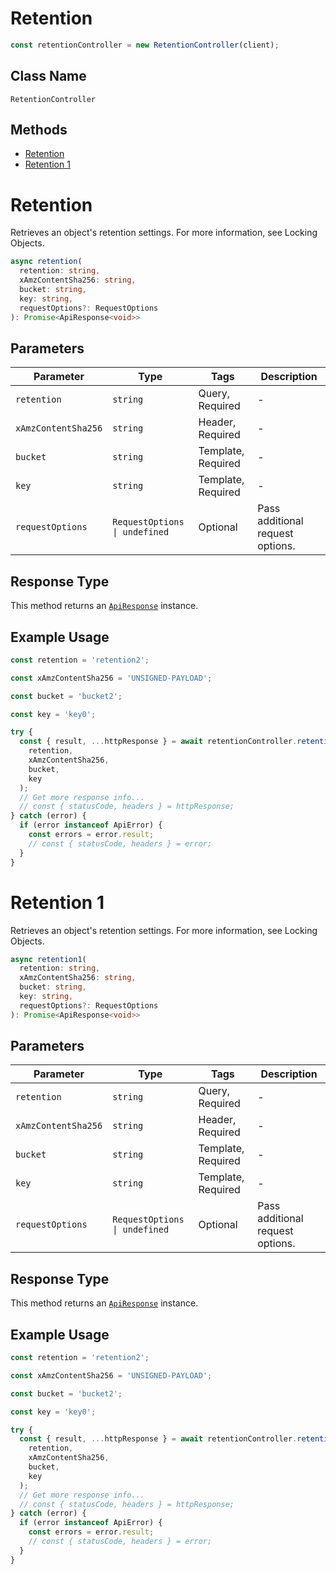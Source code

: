 # Retention

```ts
const retentionController = new RetentionController(client);
```

## Class Name

`RetentionController`

## Methods

* [Retention](../../doc/controllers/retention.md#retention)
* [Retention 1](../../doc/controllers/retention.md#retention-1)


# Retention

Retrieves an object's retention settings. For more information, see Locking Objects.

```ts
async retention(
  retention: string,
  xAmzContentSha256: string,
  bucket: string,
  key: string,
  requestOptions?: RequestOptions
): Promise<ApiResponse<void>>
```

## Parameters

| Parameter | Type | Tags | Description |
|  --- | --- | --- | --- |
| `retention` | `string` | Query, Required | - |
| `xAmzContentSha256` | `string` | Header, Required | - |
| `bucket` | `string` | Template, Required | - |
| `key` | `string` | Template, Required | - |
| `requestOptions` | `RequestOptions \| undefined` | Optional | Pass additional request options. |

## Response Type

This method returns an [`ApiResponse`](../../doc/api-response.md) instance.

## Example Usage

```ts
const retention = 'retention2';

const xAmzContentSha256 = 'UNSIGNED-PAYLOAD';

const bucket = 'bucket2';

const key = 'key0';

try {
  const { result, ...httpResponse } = await retentionController.retention(
    retention,
    xAmzContentSha256,
    bucket,
    key
  );
  // Get more response info...
  // const { statusCode, headers } = httpResponse;
} catch (error) {
  if (error instanceof ApiError) {
    const errors = error.result;
    // const { statusCode, headers } = error;
  }
}
```


# Retention 1

Retrieves an object's retention settings. For more information, see Locking Objects.

```ts
async retention1(
  retention: string,
  xAmzContentSha256: string,
  bucket: string,
  key: string,
  requestOptions?: RequestOptions
): Promise<ApiResponse<void>>
```

## Parameters

| Parameter | Type | Tags | Description |
|  --- | --- | --- | --- |
| `retention` | `string` | Query, Required | - |
| `xAmzContentSha256` | `string` | Header, Required | - |
| `bucket` | `string` | Template, Required | - |
| `key` | `string` | Template, Required | - |
| `requestOptions` | `RequestOptions \| undefined` | Optional | Pass additional request options. |

## Response Type

This method returns an [`ApiResponse`](../../doc/api-response.md) instance.

## Example Usage

```ts
const retention = 'retention2';

const xAmzContentSha256 = 'UNSIGNED-PAYLOAD';

const bucket = 'bucket2';

const key = 'key0';

try {
  const { result, ...httpResponse } = await retentionController.retention1(
    retention,
    xAmzContentSha256,
    bucket,
    key
  );
  // Get more response info...
  // const { statusCode, headers } = httpResponse;
} catch (error) {
  if (error instanceof ApiError) {
    const errors = error.result;
    // const { statusCode, headers } = error;
  }
}
```

